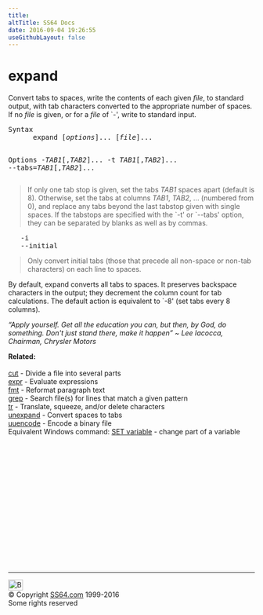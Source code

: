 ```yaml
---
title:
altTitle: SS64 Docs
date: 2016-09-04 19:26:55
useGithubLayout: false
---
```

<!-- #BeginLibraryItem "/Library/head_bash.lbi" --><!-- #EndLibraryItem --><h1>expand</h1> 
<p>Convert tabs to spaces, write the contents of each given <i>file</i>, 
  to standard output, with tab characters converted to the appropriate number 
  of spaces. If no <i>file</i> is given, or for a <i>file</i> of `-', write to standard input.</p>
<pre>Syntax
      expand [<i>options</i>]... [<i>file</i>]...

Options
   -<i>TAB1</i>[,<i>TAB2</i>]...
   -t <i>TAB1</i>[,<i>TAB2</i>]...
   --tabs=<i>TAB1</i>[,<i>TAB2</i>]...</pre>
<blockquote>
<p>If only one tab stop is given, set the tabs <span class="code"><i>TAB1</i></span> spaces apart
(default is 8).  Otherwise, set the tabs at columns <span class="code"><i>TAB1</i></span>, <span class="code"><i>TAB2</i></span>,
... (numbered from 0), and replace any tabs beyond the last
tabstop given with single spaces.  If the tabstops are specified
with the `-t' or `--tabs' option, they can be separated by blanks
as well as by commas.</p>
</blockquote>
<pre>   -i
   --initial</pre>
<blockquote>
<p>Only convert initial tabs (those that precede all non-space or
non-tab characters) on each line to spaces.</p>
</blockquote>
<p>By default, expand converts all tabs to spaces. It preserves backspace characters in the output; they decrement the column count for tab calculations. The default action is equivalent to `-8' (set tabs every 8 columns).</p>
<p class="quote"><i>“Apply yourself. Get all the education you can, but then, by God, do something. Don't just stand there, make it happen” ~ Lee Iacocca, Chairman, Chrysler Motors</i></p>
<p><b>Related:</b><br><br>
<a href="cut.html">cut</a> - Divide a file into several parts<br>
<a href="expr.html">expr</a> - Evaluate expressions <br>
<a href="fmt.html">fmt</a> - Reformat paragraph text <br>
<a href="grep.html">grep</a> - Search file(s) for lines that match a given pattern <br>
<a href="tr.html">tr</a> - Translate, squeeze, and/or delete characters <br>
<a href="unexpand.html">unexpand</a> - Convert spaces to tabs <br>
<a href="uuencode.html">uuencode</a> - Encode a binary file <br>
Equivalent Windows command: <a href="../nt/syntax-replace.html">SET variable</a> - change part of a  variable</p><!-- #BeginLibraryItem "/Library/foot_bash.lbi" --><p>
<!-- bash300 -->
<ins class="adsbygoogle" style="display:inline-block;width:300px;height:250px" data-ad-client="ca-pub-6140977852749469" data-ad-slot="4615356305"></ins>
<script>
(adsbygoogle = window.adsbygoogle || []).push({});
</script></p>
<hr>
<div id="bl" class="footer"><a href="expand.html#"><img src="../images/top.png" width="30" height="22" alt="Back to the Top"></a></div>
<div id="br" class="footer, tagline">© Copyright <a href="../index.html">SS64.com</a> 1999-2016<br>
Some rights reserved</div><!-- #EndLibraryItem -->

